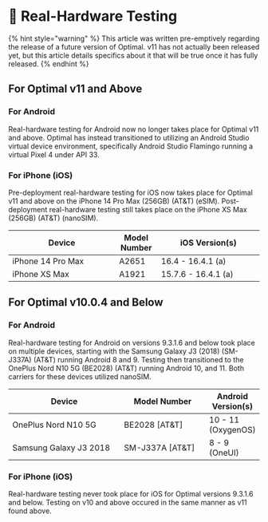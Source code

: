 # 📲 Real-Hardware Testing

{% hint style="warning" %}
This article was written pre-emptively regarding the release of a future version of Optimal. v11 has not actually been released yet, but this article details specifics about it that will be true once it has fully released.&#x20;
{% endhint %}

## For Optimal v11 and Above

### For Android&#x20;

Real-hardware testing for Android now no longer takes place for Optimal v11 and above. Optimal has instead transitioned to utilizing an Android Studio virtual device environment, specifically Android Studio Flamingo running a virtual Pixel 4 under API 33.&#x20;

### For iPhone (iOS)

Pre-deployment real-hardware testing for iOS now takes place for Optimal v11 and above on the iPhone 14 Pro Max (256GB) (AT\&T) (eSIM). Post-deployment real-hardware testing still takes place on the iPhone XS Max (256GB) (AT\&T) (nanoSIM).&#x20;

<table><thead><tr><th width="198.33333333333331">Device</th><th>Model Number </th><th width="189.66666666666674">iOS Version(s)</th></tr></thead><tbody><tr><td>iPhone 14 Pro Max</td><td>A2651</td><td>16.4 - 16.4.1 (a)</td></tr><tr><td>iPhone XS Max</td><td>A1921</td><td>15.7.6 - 16.4.1 (a)</td></tr></tbody></table>

## For Optimal v10.0.4 and Below

### For Android&#x20;

Real-hardware testing for Android on versions 9.3.1.6 and below took place on multiple devices, starting with the Samsung Galaxy J3 (2018) (SM-J337A) (AT\&T) running Android 8 and 9. Testing then transitioned to the OnePlus Nord N10 5G (BE2028) (AT\&T) running Android 10, and 11. Both carriers for these devices utilized nanoSIM.

<table><thead><tr><th width="242">Device </th><th width="177.33333333333331">Model Number</th><th>Android Version(s)</th></tr></thead><tbody><tr><td>OnePlus Nord N10 5G</td><td>BE2028 [AT&#x26;T]</td><td>10 - 11 (OxygenOS)</td></tr><tr><td>Samsung Galaxy J3 2018</td><td>SM-J337A [AT&#x26;T]</td><td>8 - 9 (OneUI)</td></tr></tbody></table>

### For iPhone (iOS)

Real-hardware testing never took place for iOS for Optimal versions 9.3.1.6 and below. Testing on v10 and above occured in the same manner as v11 found above.&#x20;
